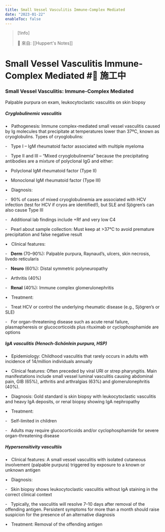 ```yaml
---
title: Small Vessel Vasculitis Immune-Complex Mediated
date: "2023-01-22"
enableToc: false
---
```


> [!info]
>
> 🌱 來自: [[Huppert's Notes]]

# Small Vessel Vasculitis Immune-Complex Mediated #🚧 施工中

### Small Vessel Vasculitis: Immune-Complex Mediated

Palpable purpura on exam, leukocytoclastic vasculitis on skin biopsy

##### Cryglobulinemic vasculitis

•   Pathogenesis: Immune complex-mediated small vessel vasculitis caused by Ig molecules that precipitate at temperatures lower than 37ºC, known as cryoglobulins. Types of cryoglobulins:

-   Type I – IgM rheumatoid factor associated with multiple myeloma

-   Type II and III – “Mixed cryoglobulinemia” because the precipitating antibodies are a mixture of polyclonal IgG and either:

**•**   Polyclonal IgM rheumatoid factor (Type II)

**•**   Monoclonal IgM rheumatoid factor (Type III)

•   Diagnosis:

-   90% of cases of mixed cryoglobulinemia are associated with HCV infection (test for HCV if cryos are identified\!), but SLE and Sjögren’s can also cause Type III

-   Additional lab findings include \+Rf and very low C4

-   Pearl about sample collection: Must keep at >37°C to avoid premature precipitation and false negative result

•   Clinical features:

-   **Derm** (70–90%): Palpable purpura, Raynaud’s, ulcers, skin necrosis, livedo reticularis

-   **Neuro** (60%): Distal symmetric polyneuropathy

-   Arthritis (40%)

-   **Renal** (40%): Immune complex glomerulonephritis

•   Treatment:

-   Treat HCV or control the underlying rheumatic disease (e.g., Sjögren’s or SLE)

-   For organ-threatening disease such as acute renal failure, plasmapheresis or glucocorticoids plus rituximab or cyclophosphamide are options

##### IgA vasculitis (Henoch-Schönlein purpura, HSP)

•   Epidemiology: Childhood vasculitis that rarely occurs in adults with incidence of 14/million individuals annually

•   Clinical features: Often preceded by viral URI or strep pharyngitis. Main manifestations include small vessel luminal vasculitis causing abdominal pain, GIB (65%), arthritis and arthralgias (63%) and glomerulonephritis (40%).

•   Diagnosis: Gold standard is skin biopsy with leukocytoclastic vasculitis and heavy IgA deposits, or renal biopsy showing IgA nephropathy

•   Treatment:

-   Self-limited in children

-   Adults may require glucocorticoids and/or cyclophosphamide for severe organ-threatening disease

##### Hypersensitivity vascultiis

•   Clinical features: A small vessel vasculitis with isolated cutaneous involvement (palpable purpura) triggered by exposure to a known or unknown antigen

•   Diagnosis:

-   Skin biopsy shows leukocytoclastic vasculitis without IgA staining in the correct clinical context

-   Typically, the vasculitis will resolve 7–10 days after removal of the offending antigen. Persistent symptoms for more than a month should raise suspicion for the presence of an alternative diagnosis

•   Treatment: Removal of the offending antigen

